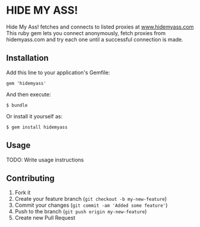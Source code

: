 # HIDE MY ASS!

Hide My Ass! fetches and connects to listed proxies at www.hidemyass.com
This ruby gem lets you connect anonymously, fetch proxies from hidemyass.com and try each one until a successful connection is made.

## Installation

Add this line to your application's Gemfile:

    gem 'hidemyass'

And then execute:

    $ bundle

Or install it yourself as:

    $ gem install hidemyass

## Usage

TODO: Write usage instructions

## Contributing

1. Fork it
2. Create your feature branch (`git checkout -b my-new-feature`)
3. Commit your changes (`git commit -am 'Added some feature'`)
4. Push to the branch (`git push origin my-new-feature`)
5. Create new Pull Request
